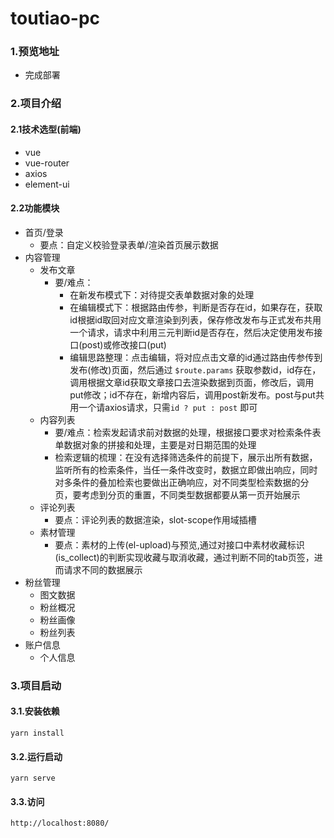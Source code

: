 # toutiao-pc

### 1.预览地址

- 完成部署



### 2.项目介绍

#### 2.1技术选型(前端)

- vue
- vue-router
- axios
- element-ui



#### 2.2功能模块

- 首页/登录
  - 要点：自定义校验登录表单/渲染首页展示数据
- 内容管理
  - 发布文章
    - 要/难点：
      - 在新发布模式下：对待提交表单数据对象的处理
      - 在编辑模式下：根据路由传参，判断是否存在id，如果存在，获取id根据id取回对应文章渲染到列表，保存修改发布与正式发布共用一个请求，请求中利用三元判断id是否存在，然后决定使用发布接口(post)或修改接口(put)
      - 编辑思路整理：点击编辑，将对应点击文章的id通过路由传参传到发布(修改)页面，然后通过 `$route.params` 获取参数id，id存在，调用根据文章id获取文章接口去渲染数据到页面，修改后，调用put修改；id不存在，新增内容后，调用post新发布。post与put共用一个请axios请求，只需`id ? put : post` 即可
  - 内容列表
    - 要/难点：检索发起请求前对数据的处理，根据接口要求对检索条件表单数据对象的拼接和处理，主要是对日期范围的处理
    - 检索逻辑的梳理：在没有选择筛选条件的前提下，展示出所有数据，监听所有的检索条件，当任一条件改变时，数据立即做出响应，同时对多条件的叠加检索也要做出正确响应，对不同类型检索数据的分页，要考虑到分页的重置，不同类型数据都要从第一页开始展示
  - 评论列表
    - 要点：评论列表的数据渲染，slot-scope作用域插槽
  - 素材管理
    - 要点：素材的上传(el-upload)与预览,通过对接口中素材收藏标识(is_collect)的判断实现收藏与取消收藏，通过判断不同的tab页签，进而请求不同的数据展示
- 粉丝管理
  - 图文数据
  - 粉丝概况
  - 粉丝画像
  - 粉丝列表
- 账户信息
  - 个人信息



### 3.项目启动

#### 3.1.安装依赖

```
yarn install
```

#### 3.2.运行启动

```
yarn serve
```

#### 3.3.访问

```
http://localhost:8080/
```


